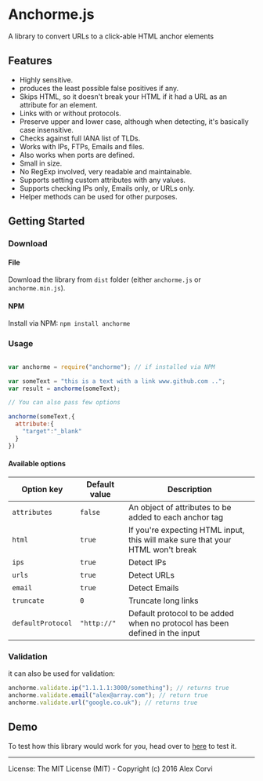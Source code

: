 # Anchorme.js

A library to convert URLs to a click-able HTML anchor elements

## Features

*   Highly sensitive.
*   produces the least possible false positives if any.
*   Skips HTML, so it doesn't break your HTML if it had a URL as an attribute for an element.
*   Links with or without protocols.
*   Preserve upper and lower case, although when detecting, it's basically case insensitive.
*   Checks against full IANA list of TLDs.
*   Works with IPs, FTPs, Emails and files.
*   Also works when ports are defined.
*   Small in size.
*   No RegExp involved, very readable and maintainable.
*   Supports setting custom attributes with any values.
*   Supports checking IPs only, Emails only, or URLs only.
*   Helper methods can be used for other purposes.

## Getting Started

### Download

#### File

Download the library from `dist` folder (either `anchorme.js` or `anchorme.min.js`).

#### NPM

Install via NPM: `npm install anchorme`

### Usage

```javascript

var anchorme = require("anchorme"); // if installed via NPM

var someText = "this is a text with a link www.github.com ..";
var result = anchorme(someText);

// You can also pass few options

anchorme(someText,{
  attribute:{
    "target":"_blank"
  }
})

```

#### Available options

Option key | Default value | Description
--- | --- | ---
`attributes` | `false` | An object of attributes to be added to each anchor tag
`html` | `true` | If you're expecting HTML input, this will make sure that your HTML won't break
`ips` | `true` | Detect IPs
`urls` | `true` | Detect URLs
`email` | `true` | Detect Emails
`truncate` | `0` | Truncate long links
`defaultProtocol` | `"http://"` | Default protocol to be added when no protocol has been defined in the input


### Validation

it can also be used for validation:

```javascript
anchorme.validate.ip("1.1.1.1:3000/something"); // returns true
anchorme.validate.email("alex@array.com"); // return true
anchorme.validate.url("google.co.uk"); // returns true
```


## Demo

To test how this library would work for you, head over to [here](http://alexcorvi.github.io) to test it.

* * *

License: The MIT License (MIT) - Copyright (c) 2016 Alex Corvi
